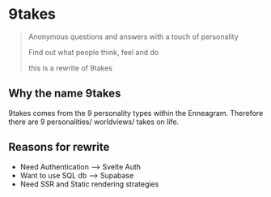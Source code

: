 # 9takes

> Anonymous questions and answers with a touch of personality
>
> Find out what people think, feel and do
>
> this is a rewrite of 9takes

## Why the name 9takes

9takes comes from the 9 personality types within the Enneagram. Therefore there are 9 personalities/ worldviews/ takes on life.

## Reasons for rewrite

- Need Authentication --> Svelte Auth
- Want to use SQL db --> Supabase
- Need SSR and Static rendering strategies
